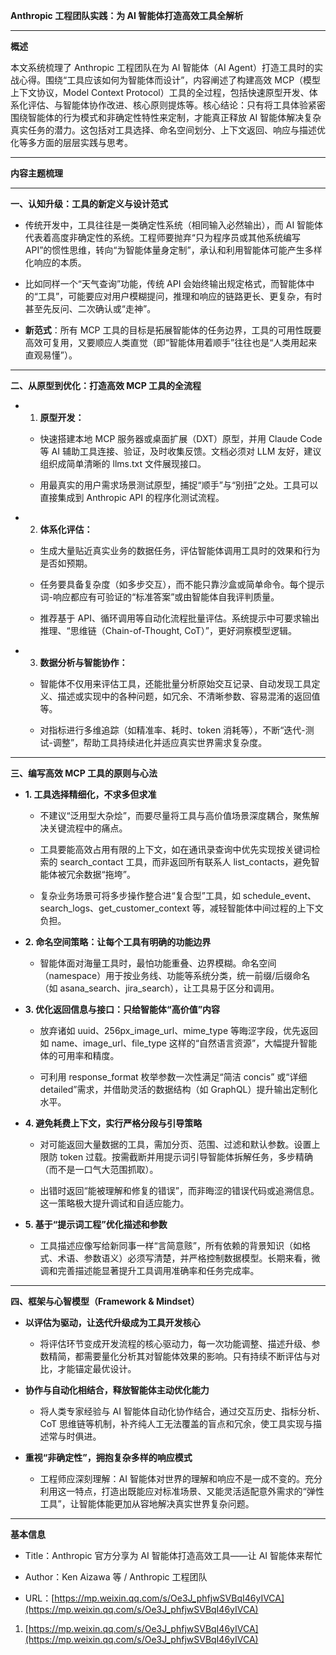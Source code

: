 **Anthropic 工程团队实践：为 AI 智能体打造高效工具全解析**

---

**概述**

本文系统梳理了 Anthropic 工程团队在为 AI 智能体（AI Agent）打造工具时的实战心得。围绕“工具应该如何为智能体而设计”，内容阐述了构建高效 MCP（模型上下文协议，Model Context Protocol）工具的全过程，包括快速原型开发、体系化评估、与智能体协作改进、核心原则提炼等。核心结论：只有将工具体验紧密围绕智能体的行为模式和非确定性特性来定制，才能真正释放 AI 智能体解决复杂真实任务的潜力。这包括对工具选择、命名空间划分、上下文返回、响应与描述优化等多方面的层层实践与思考。

---

**内容主题梳理**

---

**一、认知升级：工具的新定义与设计范式**

- 传统开发中，工具往往是一类确定性系统（相同输入必然输出），而 AI 智能体代表着高度非确定性的系统。工程师要抛弃“只为程序员或其他系统编写 API”的惯性思维，转向“为智能体量身定制”，承认和利用智能体可能产生多样化响应的本质。
    
- 比如同样一个“天气查询”功能，传统 API 会始终输出规定格式，而智能体中的“工具”，可能要应对用户模糊提问，推理和响应的链路更长、更复杂，有时甚至先反问、二次确认或“走神”。
    
- **新范式**：所有 MCP 工具的目标是拓展智能体的任务边界，工具的可用性既要高效可复用，又要顺应人类直觉（即“智能体用着顺手”往往也是“人类用起来直观易懂”）。
    

---

**二、从原型到优化：打造高效 MCP 工具的全流程**

- 1. **原型开发：**
        
    
    - 快速搭建本地 MCP 服务器或桌面扩展（DXT）原型，并用 Claude Code 等 AI 辅助工具连接、验证，及时收集反馈。文档必须对 LLM 友好，建议组织成简单清晰的 llms.txt 文件展现接口。
        
    - 用最真实的用户需求场景测试原型，捕捉“顺手”与“别扭”之处。工具可以直接集成到 Anthropic API 的程序化测试流程。
        
- 2. **体系化评估：**
        
    
    - 生成大量贴近真实业务的数据任务，评估智能体调用工具时的效果和行为是否如预期。
        
    - 任务要具备复杂度（如多步交互），而不能只靠沙盒或简单命令。每个提示词-响应都应有可验证的“标准答案”或由智能体自我评判质量。
        
    - 推荐基于 API、循环调用等自动化流程批量评估。系统提示中可要求输出推理、“思维链（Chain-of-Thought, CoT）”，更好洞察模型逻辑。
        
- 3. **数据分析与智能协作：**
        
    
    - 智能体不仅用来评估工具，还能批量分析原始交互记录、自动发现工具定义、描述或实现中的各种问题，如冗余、不清晰参数、容易混淆的返回值等。
        
    - 对指标进行多维追踪（如精准率、耗时、token 消耗等），不断“迭代-测试-调整”，帮助工具持续进化并适应真实世界需求复杂度。
        

---

**三、编写高效 MCP 工具的原则与心法**

- **1. 工具选择精细化，不求多但求准**
    
    - 不建议“泛用型大杂烩”，而要尽量将工具与高价值场景深度耦合，聚焦解决关键流程中的痛点。
        
    - 工具要能高效占用有限的上下文，如在通讯录查询中优先实现按关键词检索的 search_contact 工具，而非返回所有联系人 list_contacts，避免智能体被冗余数据“拖垮”。
        
    - 复杂业务场景可将多步操作整合进“复合型”工具，如 schedule_event、search_logs、get_customer_context 等，减轻智能体中间过程的上下文负担。
        
- **2. 命名空间策略：让每个工具有明确的功能边界**
    
    - 智能体面对海量工具时，最怕功能重叠、边界模糊。命名空间（namespace）用于按业务线、功能等系统分类，统一前缀/后缀命名（如 asana_search、jira_search），让工具易于区分和调用。
        
- **3. 优化返回信息与接口：只给智能体“高价值”内容**
    
    - 放弃诸如 uuid、256px_image_url、mime_type 等晦涩字段，优先返回如 name、image_url、file_type 这样的“自然语言资源”，大幅提升智能体的可用率和精度。
        
    - 可利用 response_format 枚举参数一次性满足“简洁 concis” 或“详细 detailed”需求，并借助灵活的数据结构（如 GraphQL）提升输出定制化水平。
        
- **4. 避免耗费上下文，实行严格分段与引导策略**
    
    - 对可能返回大量数据的工具，需加分页、范围、过滤和默认参数。设置上限防 token 过载。按需截断并用提示词引导智能体拆解任务，多步精确（而不是一口气大范围抓取）。
        
    - 出错时返回“能被理解和修复的错误”，而非晦涩的错误代码或追溯信息。这一策略极大提升调试和自适应能力。
        
- **5. 基于“提示词工程”优化描述和参数**
    
    - 工具描述应像写给新同事一样“言简意赅”，所有依赖的背景知识（如格式、术语、参数语义）必须写清楚，并严格控制数据模型。长期来看，微调和完善描述能显著提升工具调用准确率和任务完成率。
        

---

**四、框架与心智模型（Framework & Mindset）**

- **以评估为驱动，让迭代升级成为工具开发核心**
    
    - 将评估环节变成开发流程的核心驱动力，每一次功能调整、描述升级、参数精简，都需要量化分析其对智能体效果的影响。只有持续不断评估与对比，才能锚定最优设计。
        
- **协作与自动化相结合，释放智能体主动优化能力**
    
    - 将人类专家经验与 AI 智能体自动化协作结合，通过交互历史、指标分析、CoT 思维链等机制，补齐纯人工无法覆盖的盲点和冗余，使工具实现与描述常与时俱进。
        
- **重视“非确定性”，拥抱复杂多样的响应模式**
    
    - 工程师应深刻理解：AI 智能体对世界的理解和响应不是一成不变的。充分利用这一特点，打造出既能应对标准场景、又能灵活适配意外需求的“弹性工具”，让智能体能更加从容地解决真实世界复杂问题。
        

---

**基本信息**

- Title：Anthropic 官方分享为 AI 智能体打造高效工具——让 AI 智能体来帮忙
    
- Author：Ken Aizawa 等 / Anthropic 工程团队
    
- URL：[https://mp.weixin.qq.com/s/Oe3J_phfjwSVBqI46yIVCA](https://mp.weixin.qq.com/s/Oe3J_phfjwSVBqI46yIVCA)
    

1. [https://mp.weixin.qq.com/s/Oe3J_phfjwSVBqI46yIVCA](https://mp.weixin.qq.com/s/Oe3J_phfjwSVBqI46yIVCA)